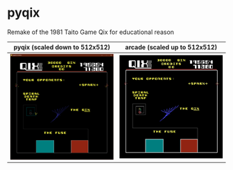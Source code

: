 # pyqix
Remake of the 1981 Taito Game Qix for educational reason

pyqix (scaled down to 512x512)|arcade (scaled up to 512x512)
-----|------
<img src="https://github.com/YogaSurfTech/pyqix/blob/master/pyqix.png?raw=true" alt="Attractmode in pyqix" width="512"/> |<img src="https://github.com/YogaSurfTech/pyqix/blob/master/qix_original.png?raw=true" alt="Original arcade" width="512"/>
